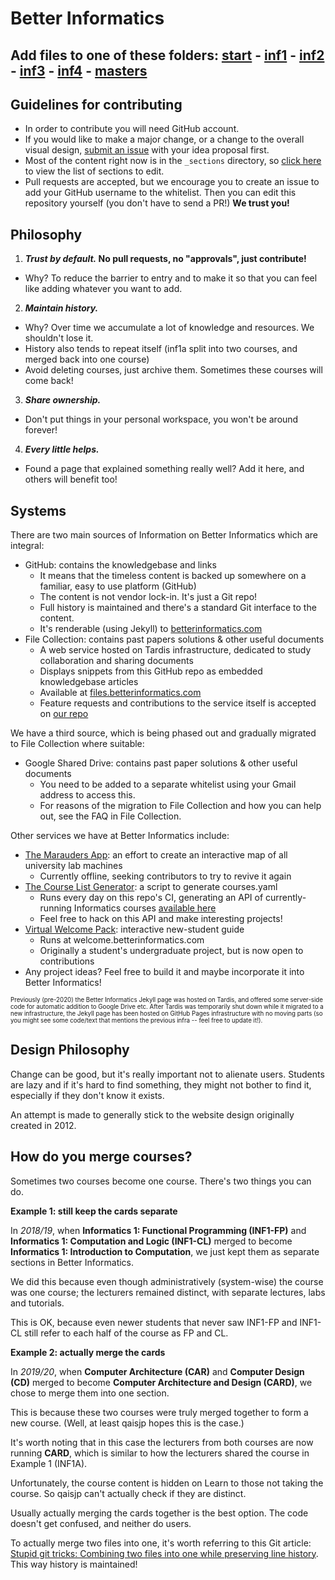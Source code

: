# Better Informatics

## Add files to one of these folders: [start](https://github.com/compsoc-edinburgh/betterinformatics/tree/master/_sections/start) - [inf1](https://github.com/compsoc-edinburgh/betterinformatics/tree/master/_sections/inf1) - [inf2](https://github.com/compsoc-edinburgh/betterinformatics/tree/master/_sections/inf2) - [inf3](https://github.com/compsoc-edinburgh/betterinformatics/tree/master/_sections/inf3) - [inf4](https://github.com/compsoc-edinburgh/betterinformatics/tree/master/_sections/inf4) - [masters](https://github.com/compsoc-edinburgh/betterinformatics/tree/master/_sections/masters)

## Guidelines for contributing

- In order to contribute you will need GitHub account.
- If you would like to make a major change, or a change to the overall visual design, [submit an issue](https://github.com/compsoc-edinburgh/betterinformatics/issues/new) with your idea proposal first.
- Most of the content right now is in the `_sections` directory, so [click here](https://github.com/compsoc-edinburgh/betterinformatics/tree/master/_sections) to view the list of sections to edit.
- Pull requests are accepted, but we encourage you to create an issue to add your GitHub username to the whitelist. Then you can edit this repository yourself (you don't have to send a PR!) **We trust you!**

## Philosophy

1. **_Trust by default._ No pull requests, no "approvals", just contribute!**
  - Why? To reduce the barrier to entry and to make it so that you can feel like adding whatever you want to add.
2. **_Maintain history._**
  - Why? Over time we accumulate a lot of knowledge and resources. We shouldn't lose it.
  - History also tends to repeat itself (inf1a split into two courses, and merged back into one course)
  - Avoid deleting courses, just archive them. Sometimes these courses will come back!
3. **_Share ownership._**
  - Don't put things in your personal workspace, you won't be around forever!
4. **_Every little helps._**
  - Found a page that explained something really well? Add it here, and others will benefit too!

## Systems

There are two main sources of Information on Better Informatics which are integral:

- GitHub: contains the knowledgebase and links
  - It means that the timeless content is backed up somewhere on a familiar, easy to use platform (GitHub)
  - The content is not vendor lock-in. It's just a Git repo!
  - Full history is maintained and there's a standard Git interface to the content.
  - It's renderable (using Jekyll) to [betterinformatics.com](https://betterinformatics.com)
- File Collection: contains past papers solutions & other useful documents
  - A web service hosted on Tardis infrastructure, dedicated to study collaboration and sharing documents
  - Displays snippets from this GitHub repo as embedded knowledgebase articles
  - Available at [files.betterinformatics.com](https://files.betterinformatics.com)
  - Feature requests and contributions to the service itself is accepted on [our repo](https://git.tardisproject.uk/betterinformatics/edinburgh-community-solutions)

We have a third source, which is being phased out and gradually migrated to File Collection where suitable:

- Google Shared Drive: contains past paper solutions & other useful documents
  - You need to be added to a separate whitelist using your Gmail address to access this.
  - For reasons of the migration to File Collection and how you can help out, see the FAQ in File Collection.

Other services we have at Better Informatics include:

- [The Marauders App](https://github.com/compsoc-edinburgh/mapp): an effort to create an interactive map of all university lab machines
  - Currently offline, seeking contributors to try to revive it again
- [The Course List Generator](https://github.com/compsoc-edinburgh/bi-app/tree/master/courses.yaml): a script to generate courses.yaml
  - Runs every day on this repo's CI, generating an API of currently-running Informatics courses [available here](https://betterinformatics.com/courses.json)
  - Feel free to hack on this API and make interesting projects! 
- [Virtual Welcome Pack](https://github.com/compsoc-edinburgh/bi-welcome): interactive new-student guide
  - Runs at welcome.betterinformatics.com
  - Originally a student's undergraduate project, but is now open to contributions
- Any project ideas? Feel free to build it and maybe incorporate it into Better Informatics!

<sup><sub>Previously (pre-2020) the Better Informatics Jekyll page was hosted on Tardis, and offered some server-side code for automatic addition to Google Drive etc. After Tardis was temporarily shut down while it migrated to a new infrastructure, the Jekyll page has been hosted on GitHub Pages infrastructure with no moving parts (so you might see some code/text that mentions the previous infra -- feel free to update it!).</sub></sup>

## Design Philosophy

Change can be good, but it's really important not to alienate users. Students are lazy and if it's hard to find something, they might not bother to find it, especially if they don't know it exists.

An attempt is made to generally stick to the website design originally created in 2012.

## How do you merge courses?

Sometimes two courses become one course. There's two things you can do.

**Example 1: still keep the cards separate**

In _2018/19_, when **Informatics 1: Functional Programming (INF1-FP)** and **Informatics 1: Computation and Logic (INF1-CL)** merged to become **Informatics 1: Introduction to Computation**, we just kept them as separate sections in Better Informatics.

We did this because even though administratively (system-wise) the course was one course; the lecturers remained distinct, with separate lectures, labs and tutorials.

This is OK, because even newer students that never saw INF1-FP and INF1-CL still refer to each half of the course as FP and CL.

**Example 2: actually merge the cards**

In _2019/20_, when **Computer Architecture (CAR)** and **Computer Design (CD)** merged to become **Computer Architecture and Design (CARD)**, we chose to merge them into one section.

This is because these two courses were truly merged together to form a new course. (Well, at least qaisjp hopes this is the case.)

It's worth noting that in this case the lecturers from both courses are now running **CARD**, which is similar to how the lecturers shared the course in Example 1 (INF1A).

Unfortunately, the course content is hidden on Learn to those not taking the course. So qaisjp can't actually check if they are distinct.

Usually actually merging the cards together is the best option. The code doesn't get confused, and neither do users.

To actually merge two files into one, it's worth referring to this Git article: [Stupid git tricks: Combining two files into one while preserving line history]. This way history is maintained!

[Stupid git tricks: Combining two files into one while preserving line history]: https://devblogs.microsoft.com/oldnewthing/20190514-00/?p=102493

